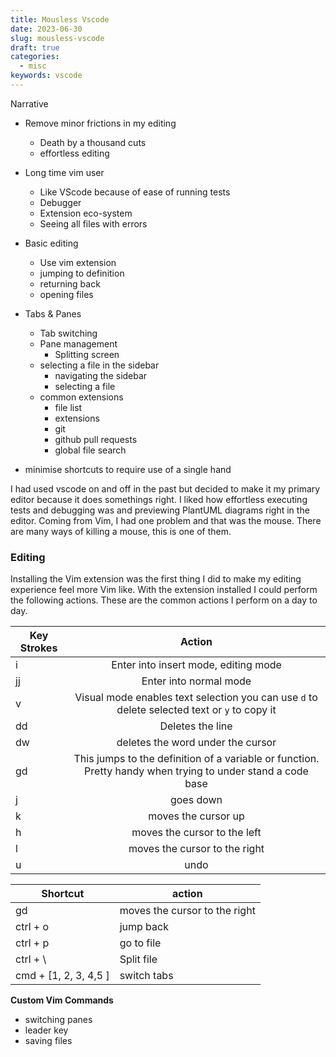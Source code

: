 ```yaml
---
title: Mousless Vscode
date: 2023-06-30
slug: mousless-vscode
draft: true
categories:
  - misc
keywords: vscode
---
```


Narrative

- Remove minor frictions in my editing

  - Death by a thousand cuts
  - effortless editing

- Long time vim user

  - Like VScode because of ease of running tests
  - Debugger
  - Extension eco-system
  - Seeing all files with errors

- Basic editing

  - Use vim extension
  - jumping to definition
  - returning back
  - opening files

- Tabs & Panes

  - Tab switching
  - Pane management
    - Splitting screen
  - selecting a file in the sidebar
    - navigating the sidebar
    - selecting a file
  - common extensions
    - file list
    - extensions
    - git
    - github pull requests
    - global file search

- minimise shortcuts to require use of a single hand

I had used vscode on and off in the past but decided to make it my primary editor because it does somethings right. I
liked how effortless executing tests and debugging was and previewing PlantUML diagrams right in the editor. Coming from
Vim, I had one problem and that was the mouse. There are many ways of killing a mouse, this is one of them.

### Editing

Installing the Vim extension was the first thing I did to make my editing experience feel more Vim like. With the
extension installed I could perform the following actions. These are the common actions I perform on a day to day.

| Key Strokes |                                                   Action                                                    |
| ----------- | :---------------------------------------------------------------------------------------------------------: |
| i           |                                    Enter into insert mode, editing mode                                     |
| jj          |                                           Enter into normal mode                                            |
| v           |        Visual mode enables text selection you can use `d` to delete selected text or `y` to copy it         |
| dd          |                                              Deletes the line                                               |
| dw          |                                      deletes the word under the cursor                                      |
| gd          | This jumps to the definition of a variable or function. Pretty handy when trying to under stand a code base |
| j           |                                                  goes down                                                  |
| k           |                                             moves the cursor up                                             |
| h           |                                        moves the cursor to the left                                         |
| l           |                                        moves the cursor to the right                                        |
| u           |                                                    undo                                                     |

| Shortcut              | action                        |
| --------------------- | ----------------------------- |
| gd                    | moves the cursor to the right |
| ctrl + o              | jump back                     |
| ctrl + p              | go to file                    |
| ctrl + \              | Split file                    |
| cmd + [1, 2, 3, 4,5 ] | switch tabs                   |

**Custom Vim Commands**

- switching panes
- leader key
- saving files
